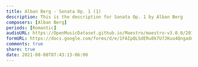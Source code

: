 ```yaml
---
title: Alban Berg - Sonata Op. 1 (1)
description: This is the description for Sonata Op. 1 by Alban Berg
composers: [Alban Berg]
periods: [Romantic]
audioURL: https://OpenMusicDataset.github.io/Maestro/maestro-v3.0.0/2018/MIDI-Unprocessed_Chamber3_MID--AUDIO_10_R3_2018_wav--1.midi
formURL: https://docs.google.com/forms/d/e/1FAIpQLSdERu0k7U7JKuu4QngadnqxkgNWOeA5HXempxgskeg7Zl2XhQ/viewform
comments: true
share: true
date: 2021-08-08T07:43:13-06:00
---
```

